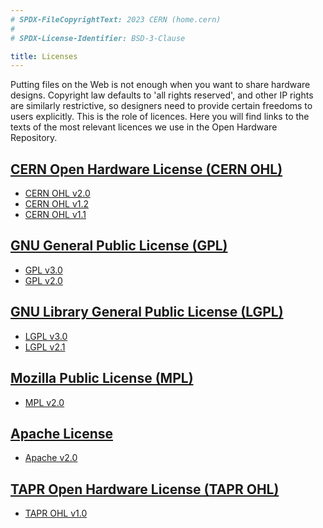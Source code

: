 ```yaml
---
# SPDX-FileCopyrightText: 2023 CERN (home.cern)
#
# SPDX-License-Identifier: BSD-3-Clause

title: Licenses
---
```


Putting files on the Web is not enough when you want to share hardware designs.
Copyright law defaults to 'all rights reserved', and other IP rights are
similarly restrictive, so designers need to provide certain freedoms to users
explicitly. This is the role of licences. Here you will find links to the texts
of the most relevant licences we use in the Open Hardware Repository.

## [CERN Open Hardware License (CERN OHL)](https://ohwr.org/project/cernohl/wikis)

* [CERN OHL v2.0](https://ohwr.org/project/cernohl/wikis/Documents/CERN-OHL-version-2)
* [CERN OHL v1.2](cern-ohl-v1.2)
* [CERN OHL v1.1](cern-ohl-v1.1)

## [GNU General Public License (GPL)](http://www.gnu.org/copyleft/gpl.html)

* [GPL v3.0](http://www.gnu.org/licenses/gpl-3.0.html)
* [GPL v2.0](http://www.gnu.org/licenses/gpl-2.0.html)

## [GNU Library General Public License (LGPL)](http://www.gnu.org/licenses/lgpl.html)

* [LGPL v3.0](http://www.gnu.org/licenses/lgpl-3.0.html)
* [LGPL v2.1](http://www.gnu.org/licenses/lgpl-2.1.html)

## [Mozilla Public License (MPL)](https://www.mozilla.org/en-US/MPL/)

* [MPL v2.0](https://www.mozilla.org/en-US/MPL/2.0/)

## [Apache License](https://www.apache.org/licenses/)

* [Apache v2.0](https://www.apache.org/licenses/LICENSE-2.0)

## [TAPR Open Hardware License (TAPR OHL)](http://www.tapr.org/OHL)

* [TAPR OHL v1.0](https://web.tapr.org/TAPR_Open_Hardware_License_v1.0.txt)
